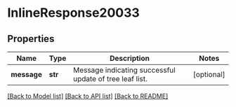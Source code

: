# InlineResponse20033

## Properties
Name | Type | Description | Notes
------------ | ------------- | ------------- | -------------
**message** | **str** | Message indicating successful update of tree leaf list. | [optional] 

[[Back to Model list]](../README.md#documentation-for-models) [[Back to API list]](../README.md#documentation-for-api-endpoints) [[Back to README]](../README.md)

